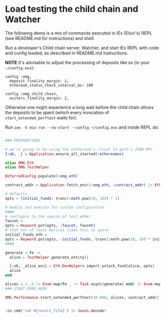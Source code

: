 # Load testing the child chain and Watcher

The following demo is a mix of commands executed in IEx (Elixir's) REPL (see README.md for instructions) and shell.

Run a developer's Child chain server, Watcher, and start IEx REPL with code and config loaded, as described in README.md instructions.

**NOTE** It's advisable to adjust the processing of deposits like so (in your `~/config.exs`):
```
config :omg,
  deposit_finality_margin: 1,
  ethereum_status_check_interval_ms: 100

config :omg_child_chain,
  exiters_finality_margin: 2,
```
Otherwise one might experience a long wait before the child chain allows the deposits to be spent (which every invocation of `start_extended_perftest` waits for).

Run `iex -S mix run --no-start --config ~/config.exs` and inside REPL do:

```elixir

### PREPARATIONS

# we're going to be using the exthereum's client to geth's JSON RPC
{:ok, _} = Application.ensure_all_started(:ethereumex)

alias OMG.Eth
alias OMG.TestHelper

DeferredConfig.populate(:omg_eth)

contract_addr = Application.fetch_env!(:omg_eth, :contract_addr) |> Eth.Encoding.from_hex()

# defaults
opts = [initial_funds: trunc(:math.pow(10, 18)) * 1]

# modify and execute for custom configuration
####
# configure to the source of test ether
faucet =
opts = Keyword.put(opts, :faucet, faucet)
# that has at least #alices times this to spare
initial_funds_eth =
opts = Keyword.put(opts, :initial_funds, trunc(:math.pow(10, 18) * initial_funds_eth))
####

generate = fn ->
  alice = TestHelper.generate_entity()

  {:ok, _alice_enc} = Eth.DevHelpers.import_unlock_fund(alice, opts)
  alice
end

alices = 1..5 |> Enum.map(fn _ -> Task.async(generate) end) |> Enum.map(& Task.await(&1, :infinity))
### START DEMO HERE

OMG.Performance.start_extended_perftest(10_000, alices, contract_addr)


:os.cmd('cat #{result_file}') |> Jason.decode!
```
